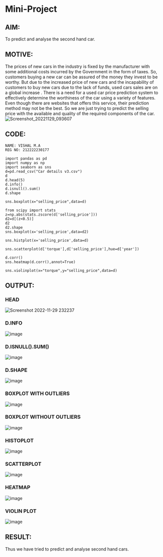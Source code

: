 # Mini-Project
## AIM:
To predict and analyse the second hand car.
## MOTIVE:
The prices of new cars in the industry is fixed by the manufacturer with some additional costs incurred by the Government in the form of taxes. 
So, customers buying a new car can be assured of the money they invest to be worthy.
But due to the increased price of new cars and the incapability of customers to buy new cars due to the lack of funds, used cars sales are on a global increase . 
There is a need for a used car price prediction system to effectively determine the worthiness of the car using a variety of features. 
Even though there are websites that offers this service, their prediction method may not be the best. 
So we are just trying to predict the selling price with the available and quality of the required components of the car.
![Screenshot_20221129_093607](https://user-images.githubusercontent.com/94165380/204605556-3d1546ff-6e69-45d3-ad7f-f372f90a90e3.png)

## CODE:
```
NAME: VISHAL M.A
REG NO: 212222230177
```
```
import pandas as pd
import numpy as np
import seaborn as sns
d=pd.read_csv("Car details v3.csv")
d
d.head(5)
d.info()
d.isnull().sum()
d.shape

sns.boxplot(x="selling_price",data=d)

from scipy import stats
z=np.abs(stats.zscore(d['selling_price']))
d2=d[(z<0.5)]
d2
d2.shape
sns.boxplot(x='selling_price',data=d2)

sns.histplot(x='selling_price',data=d)

sns.scatterplot(d['torque'],d['selling_price'],hue=d['year'])

d.corr()
sns.heatmap(d.corr(),annot=True)

sns.violinplot(x="torque",y="selling_price",data=d)
```
## OUTPUT:

### HEAD
![Screenshot 2022-11-29 232237](https://user-images.githubusercontent.com/94165380/204606715-e61a0653-e452-42e4-98de-ed2c1fe0ca47.png)
### D.INFO
![image](https://user-images.githubusercontent.com/94165380/204606871-40a1eb9d-1600-498f-a83b-cf92b02bf5b1.png)
### D.ISNULL().SUM()
![image](https://user-images.githubusercontent.com/94165380/204607101-f92d0616-0824-4546-8e1d-915ec900ae60.png)
### D.SHAPE
![image](https://user-images.githubusercontent.com/94165380/204607197-df36f408-fbbd-46e6-bc04-e17e83d4b521.png)
### BOXPLOT WITH OUTLIERS
![image](https://user-images.githubusercontent.com/94165380/204607378-90dcffeb-4e8a-43db-94e9-cc6c71e4d8a5.png)
### BOXPLOT WITHOUT OUTLIERS
![image](https://user-images.githubusercontent.com/94165380/204607670-9504d7b7-c86d-4f17-be54-36e44bd61321.png)
### HISTOPLOT
![image](https://user-images.githubusercontent.com/94165380/204608061-8754f951-862c-40cc-993e-a1323bfb1da4.png)
### SCATTERPLOT
![image](https://user-images.githubusercontent.com/94165380/204608351-f1a37855-ce82-4580-9e5f-3b4d4d54a0fa.png)
### HEATMAP
![image](https://user-images.githubusercontent.com/94165380/204608603-3c8726b7-b95b-4d46-95b1-04ddf6336bae.png)
### VIOLIN PLOT
![image](https://user-images.githubusercontent.com/94165380/204608895-06105653-c5cb-4e97-be39-577d898fa246.png)

## RESULT:
Thus we have tried to predict and analyse second hand cars.

